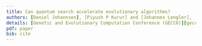 ```yaml
---
title: Can quantum search accelerate evolutionary algorithms?
authors: [Daniel Johannsen], [Piyush P Kurur] and [Johannes Lengler],
details: [Genetic and Evolutionary Computation Conference (GECCO)][gecco2010], pages 1433-1440.
pdf: paper
bib: cite
---
```

